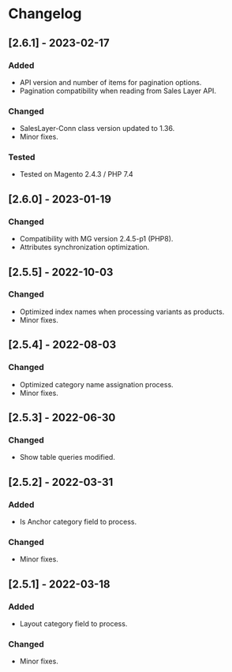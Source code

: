 # Changelog

## [2.6.1] - 2023-02-17

### Added

- API version and number of items for pagination options.
- Pagination compatibility when reading from Sales Layer API.

### Changed

- SalesLayer-Conn class version updated to 1.36.
- Minor fixes.

### Tested

- Tested on Magento 2.4.3 / PHP 7.4 

## [2.6.0] - 2023-01-19

### Changed

- Compatibility with MG version 2.4.5-p1 (PHP8).
- Attributes synchronization optimization.

## [2.5.5] - 2022-10-03

### Changed

- Optimized index names when processing variants as products.
- Minor fixes.

## [2.5.4] - 2022-08-03

### Changed

- Optimized category name assignation process.
- Minor fixes.

## [2.5.3] - 2022-06-30

### Changed

- Show table queries modified.

## [2.5.2] - 2022-03-31

### Added

- Is Anchor category field to process.

### Changed

- Minor fixes.

## [2.5.1] - 2022-03-18

### Added

- Layout category field to process.

### Changed

- Minor fixes.